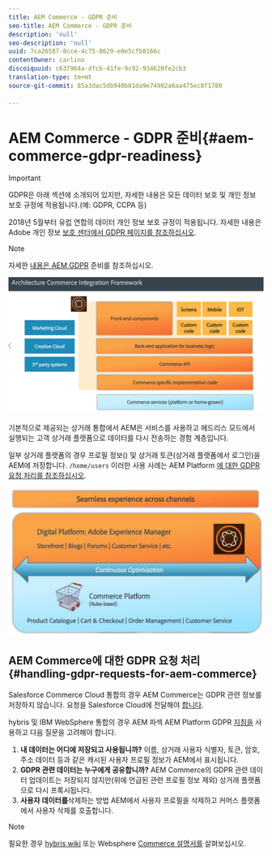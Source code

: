 ```yaml
---
title: AEM Commerce - GDPR 준비
seo-title: AEM Commerce - GDPR 준비
description: 'null'
seo-description: 'null'
uuid: 7ca26587-8cce-4c75-8629-e0e5cfb8166c
contentOwner: carlino
discoiquuid: c637964a-dfcb-41fe-9c92-934620fe2cb3
translation-type: tm+mt
source-git-commit: 85a3dac5db940b81da9e74902a6aa475ec8f1780

---
```



# AEM Commerce - GDPR 준비{#aem-commerce-gdpr-readiness}

>[!IMPORTANT]
>
>GDPR은 아래 섹션에 소개되어 있지만, 자세한 내용은 모든 데이터 보호 및 개인 정보 보호 규정에 적용됩니다.(예: GDPR, CCPA 등)

2018년 5월부터 유럽 연합의 데이터 개인 정보 보호 규정이 적용됩니다. 자세한 내용은 Adobe 개인 정보 [보호 센터에서 GDPR 페이지를 참조하십시오](https://www.adobe.com/privacy/general-data-protection-regulation.html).

>[!NOTE]
>
>자세한 [내용은 AEM GDPR](/help/managing/data-protection-and-privacy.md) 준비를 참조하십시오.

![screen_shot_2018-03-22at111606](assets/screen_shot_2018-03-22at111606.jpg)

기본적으로 제공되는 상거래 통합에서 AEM은 서비스를 사용하고 헤드리스 모드에서 실행되는 고객 상거래 플랫폼으로 데이터를 다시 전송하는 경험 계층입니다.

일부 상거래 플랫폼의 경우 프로필 정보() 및 상거래 토큰(상거래 플랫폼에서 로그인)을 AEM에 저장합니다. `/home/users` 이러한 사용 사례는 AEM Platform [에 대한 GDPR 요청 처리를 참조하십시오](/help/sites-administering/handling-gdpr-requests-for-aem-platform.md).

![screen_shot_2018-03-22at111621](assets/screen_shot_2018-03-22at111621.jpg)

## AEM Commerce에 대한 GDPR 요청 처리 {#handling-gdpr-requests-for-aem-commerce}

Salesforce Commerce Cloud 통합의 경우 AEM Commerce는 GDPR 관련 정보를 저장하지 않습니다. 요청을 Salesforce Cloud에 전달해야 [합니다](https://documentation.demandware.com/).

hybris 및 IBM WebSphere 통합의 경우 AEM 파섹 AEM Platform GDPR [지침을](/help/sites-administering/handling-gdpr-requests-for-aem-platform.md) 사용하고 다음 질문을 고려해야 합니다.

1. **내 데이터는 어디에 저장되고 사용됩니까?** 이름, 상거래 사용자 식별자, 토큰, 암호, 주소 데이터 등과 같은 캐시된 사용자 프로필 정보가 AEM에서 표시됩니다.
1. **GDPR 관련 데이터는 누구에게 공유합니까?** AEM Commerce의 GDPR 관련 데이터 업데이트는 저장되지 않지만(위에 언급된 관련 프로필 정보 제외) 상거래 플랫폼으로 다시 프록시됩니다.
1. **사용자 데이터를**&#x200B;삭제하는 방법 AEM에서 사용자 프로필을 삭제하고 커머스 플랫폼에서 사용자 삭제를 호출합니다.

>[!NOTE]
>
>필요한 경우 [hybris wiki](https://wiki.hybris.com/) 또는 Websphere [Commerce 설명서를](https://www-01.ibm.com/support/docview.wss?uid=swg27036450) 살펴보십시오.

